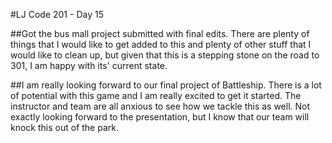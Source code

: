 #LJ Code 201 - Day 15

##Got the bus mall project submitted with final edits.  There are plenty of things that I would like to get added to this and plenty of other stuff that I would like to clean up, but given that this is a stepping stone on the road to 301, I am happy with its' current state.  

##I am really looking forward to our final project of Battleship.  There is a lot of potential with this game and I am really excited to get it started.  The instructor and team are all anxious to see how we tackle this as well.  Not exactly looking forward to the presentation, but I know that our team will knock this out of the park.
